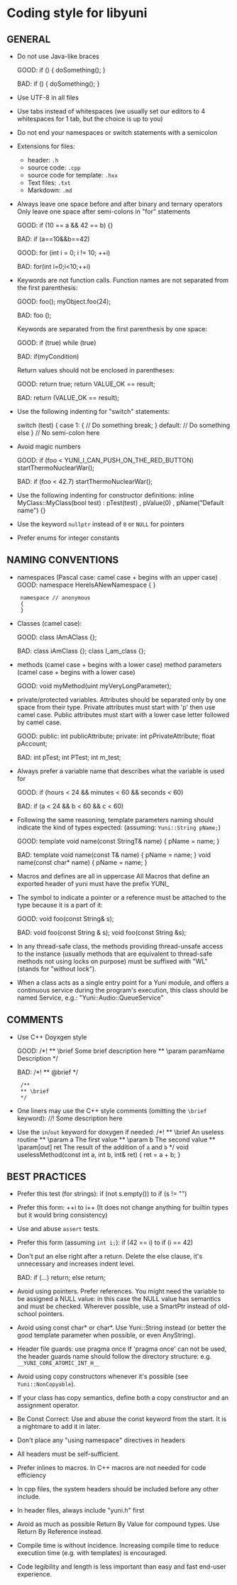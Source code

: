 Coding style for libyuni
========================



GENERAL
-------

 * Do not use Java-like braces

   GOOD:
		if ()
		{
			doSomething();
		}

   BAD:
		if () {
			doSomething();
		}

 * Use UTF-8 in all files

 * Use tabs instead of whitespaces (we usually set our editors to 4
   whitespaces for 1 tab, but the choice is up to you)

 * Do not end your namespaces or switch statements with a semicolon

 * Extensions for files:

   - header: `.h`
   - source code: `.cpp`
   - source code for template: `.hxx`
   - Text files: `.txt`
   - Markdown: `.md`

 * Always leave one space before and after binary and ternary operators
   Only leave one space after semi-colons in "for" statements

   GOOD:
		if (10 == a && 42 == b)
		{}

   BAD:
		if (a==10&&b==42)

   GOOD:
		for (int i = 0; i != 10; ++i)

   BAD:
		for(int i=0;i<10;++i)

 * Keywords are not function calls.
   Function names are not separated from the first parenthesis:

   GOOD:
		foo();
		myObject.foo(24);

   BAD:
		foo ();

   Keywords are separated from the first parenthesis by one space:

   GOOD:
		if (true)
		while (true)

   BAD:
		if(myCondition)

   Return values should not be enclosed in parentheses:

   GOOD:
		return true;
		return VALUE_OK == result;

   BAD:
		return (VALUE_OK == result);


 * Use the following indenting for "switch" statements:

	switch (test)
	{
		case 1:
		{
			// Do something
			break;
		}
		default:
			// Do something else
	} // No semi-colon here


 * Avoid magic numbers

   GOOD:
		if (foo < YUNI_I_CAN_PUSH_ON_THE_RED_BUTTON)
			startThermoNuclearWar();

   BAD:
		if (foo < 42.7)
			startThermoNuclearWar();


 * Use the following indenting for constructor definitions:
		inline MyClass::MyClass(bool test)
			: pTest(test)
			, pValue(0)
			, pName("Default name")
		{}

 * Use the keyword `nullptr` instead of `0` or `NULL` for pointers

 * Prefer enums for integer constants






NAMING CONVENTIONS
------------------

 * namespaces (Pascal case: camel case + begins with an upper case)
   GOOD:
		namespace HereIsANewNamespace
		{
		}

		namespace // anonymous
		{
		}

 * Classes (camel case):

   GOOD:
		class IAmAClass
		{};

   BAD:
		class iAmClass
		{};
		class I_am_class
		{};

 * methods (camel case + begins with a lower case)
   method parameters (camel case + begins with a lower case)

   GOOD:
		void myMethod(uint myVeryLongParameter);

 * private/protected variables.
   Attributes should be separated only by one space from their type.
   Private attributes must start with 'p' then use camel case.
   Public attributes must start with a lower case letter followed by camel case.

   GOOD:
		public:
			int publicAttribute;
		private:
			int pPrivateAttribute;
			float pAccount;

   BAD:
		int	   pTest;
		int PTest;
		int m_test;

 * Always prefer a variable name that describes what the variable is used for

   GOOD:
		if (hours < 24 && minutes < 60 && seconds < 60)

   BAD:
		if (a < 24 && b < 60 && c < 60)

 * Following the same reasoning, template parameters naming should indicate the
   kind of types expected: (assuming: `Yuni::String pName;`)

   GOOD:
		template<class StringT> void name(const StringT& name) { pName = name; }

   BAD:
		template<class T> void name(const T& name) { pName = name; }
		void name(const char* name) { pName = name; }


 * Macros and defines are all in uppercase
   All Macros that define an exported header of yuni must have the prefix YUNI_

 * The symbol to indicate a pointer or a reference must be attached to the
   type because it is a part of it:

   GOOD:
		void foo(const String& s);

   BAD:
		void foo(const String & s);
		void foo(const String &s);

 * In any thread-safe class, the methods providing thread-unsafe access
   to the instance (usually methods that are equivalent to thread-safe methods
   not using locks on purpose) must be suffixed with "WL" (stands for
   "without lock").

 * When a class acts as a single entry point for a Yuni module, and
   offers a continuous service during the program's execution, this
   class should be named Service, e.g.:
   "Yuni::Audio::QueueService"





COMMENTS
--------

 * Use C++ Doyxgen style

   GOOD:
		/*!
		** \brief Some brief description here
		** \param paramName Description
		*/

   BAD:
		/*!
		** @brief
		*/

		/**
		** \brief
		*/

 * One liners may use the C++ style comments (omitting the `\brief` keyword):
		//! Some description here

* Use the `in`/`out` keyword for doxygen if needed:
		/*!
		** \brief An useless routine
		** \param a The first value
		** \param b The second value
		** \param[out] ret The result of the addition of `a` and `b`
		*/
		void uselessMethod(const int a, int b, int& ret)
		{
			ret = a + b;
		}






BEST PRACTICES
--------------

 * Prefer this test (for strings):
		if (not s.empty())
   to
		if (s != "")

 * Prefer this form:
		++i
   to
		i++
   (It does not change anything for builtin types but it would bring consistency)

 * Use and abuse `assert` tests.

 * Prefer this form (assuming `int i;`):
		if (42 == i)
   to
		if (i == 42)

 * Don't put an else right after a return.
   Delete the else clause, it's unnecessary and increases indent level.

   BAD:
		if (...)
			return;
		else
			return;

 * Avoid using pointers. Prefer references. You might need the variable to
   be assigned a NULL value: in this case the NULL value has semantics and must
   be checked. Wherever possible, use a SmartPtr instead of old-school pointers.

 * Avoid using const char* or char*. Use Yuni::String instead (or better the good
   template parameter when possible, or even AnyString).

 * Header file guards: use pragma once
   If 'pragma once' can not be used, the header guards name should
   follow the directory structure: e.g. `__YUNI_CORE_ATOMIC_INT_H__`

 * Avoid using copy constructors whenever it's possible (see `Yuni::NonCopyable`).

 * If your class has copy semantics, define both a copy constructor and an
   assignment operator.

 * Be Const Correct: Use and abuse the const keyword from the start. It is a
   nightmare to add it in later.

 * Don't place any "using namespace" directives in headers

 * All headers must be self-sufficient.

 * Prefer inlines to macros. In C++ macros are not needed for code efficiency

 * In cpp files, the system headers should be included before any other include.

 * In header files, always include "yuni.h" first

 * Avoid as much as possible Return By Value for compound types. Use Return By
   Reference instead.

 * Compile time is without incidence. Increasing compile time to reduce execution
   time (e.g. with templates) is encouraged.

 * Code legibility and length is less important than easy and fast end-user experience.


